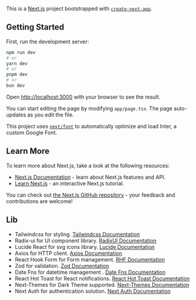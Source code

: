 This is a [Next.js](https://nextjs.org/) project bootstrapped with [`create-next-app`](https://github.com/vercel/next.js/tree/canary/packages/create-next-app).

## Getting Started

First, run the development server:

```bash
npm run dev
# or
yarn dev
# or
pnpm dev
# or
bun dev
```

Open [http://localhost:3000](http://localhost:3000) with your browser to see the result.

You can start editing the page by modifying `app/page.tsx`. The page auto-updates as you edit the file.

This project uses [`next/font`](https://nextjs.org/docs/basic-features/font-optimization) to automatically optimize and load Inter, a custom Google Font.

## Learn More

To learn more about Next.js, take a look at the following resources:

- [Next.js Documentation](https://nextjs.org/docs) - learn about Next.js features and API.
- [Learn Next.js](https://nextjs.org/learn) - an interactive Next.js tutorial.

You can check out [the Next.js GitHub repository](https://github.com/vercel/next.js/) - your feedback and contributions are welcome!

## Lib

- Tailwindcss for styling. [Tailwindcss Documentation](https://tailwindcss.com/docs/installation)
- Radix-ui for UI component library. [RadixUI Documentation](https://www.radix-ui.com/primitives/docs/overview/introduction)
- Lucide React for svg icons library. [Lucide Documentation](https://lucide.dev/guide/packages/lucide-react)
- Axios for HTTP client. [Axios Documentation](https://axios-http.com/docs/intro)
- React Hook Form for Form management. [RHF Documentation](https://react-hook-form.com/)
- Zod for validation. [Zod Documentation](https://zod.dev/)
- Date Fns for datetime management . [Date Fns Documentation](https://date-fns.org/)
- React Hot Toast for React notifications. [React Hot Toast Documentation](https://react-hot-toast.com/)
- Next-Themes for Dark Theme supported. [Next-Themes Documentation](https://www.npmjs.com/package/next-themes)
- Next Auth for authentication solution. [Next Auth Documentation](https://www.npmjs.com/package/next-themes)